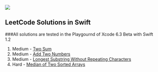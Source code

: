 ![](http://swiftlang.eu/swift.png)


## LeetCode Solutions in Swift
###All solutions are tested in the Playgournd of Xcode 6.3 Beta with Swift 1.2

1. Medium - [Two Sum](https://oj.leetcode.com/problems/two-sum/) 
2. Medium - [Add Two Numbers](https://oj.leetcode.com/problems/add-two-numbers/) 
3. Medium - [Longest Substring Without Repeating Characters ](https://oj.leetcode.com/problems/longest-substring-without-repeating-characters/)
4. Hard - [Median of Two Sorted Arrays](https://oj.leetcode.com/problems/median-of-two-sorted-arrays/)

